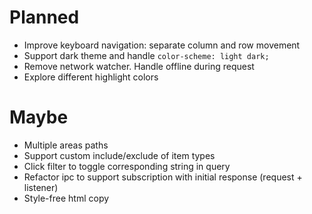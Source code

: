# Planned

- Improve keyboard navigation: separate column and row movement
- Support dark theme and handle `color-scheme: light dark;`
- Remove network watcher. Handle offline during request
- Explore different highlight colors

# Maybe

- Multiple areas paths
- Support custom include/exclude of item types
- Click filter to toggle corresponding string in query
- Refactor ipc to support subscription with initial response (request + listener)
- Style-free html copy
